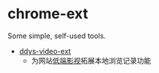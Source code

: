 # chrome-ext

Some simple, self-used tools.

- [ddys-video-ext](ddys-video-ext)
  - 为网站[低端影视](https://ddys.pro/)拓展本地浏览记录功能
